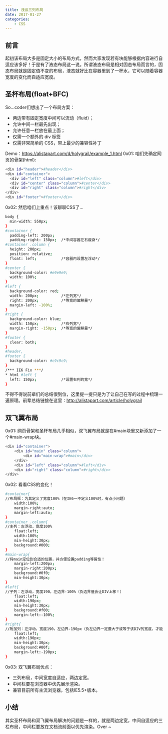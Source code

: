 ```yaml
---
title: 浅谈三列布局
date: 2017-01-27
categories:
	- CSS
---
```

## 前言
起初该布局大多是固定大小的布局方式，然而大家发现若有块能够根据内容进行自适应该多好！于是有了液态布局这一说。所谓液态布局是相对固态布局而言的，固态布局就是固定值不变的布局，液态就好比在容器里到了一杯水，它可以随着容器宽度的变化而自适应宽度。
## 圣杯布局(float+BFC)
So...coder们想出了一个布局方案：
- 两边带有固定宽度中间可以流动（fluid）；
- 允许中间一栏最先出现；
- 允许任意一栏放在最上面；
- 仅需一个额外的 div 标签
- 仅需非常简单的 CSS，带上最少的兼容性补丁

Demo：https://alistapart.com/d/holygrail/example_1.html
0x01: 咱们先确定网页的骨架(html):
``` bash
<div id="header">#header</div>
<div id="container">
  <div id="left" class="column">#left</div>
  <div id="center" class="column">#center</div>
  <div id="right" class="column">#right</div>
</div>
<div id="footer">#footer</div>
```
0x02: 然后咱们上重点！该聊聊CSS了...
``` bash
body {
  min-width: 550px;
}
#container {
  padding-left: 200px;   
  padding-right: 150px;  /*中间容器左右瘦身*/
#container .column {
  height: 200px;
  position: relative;
  float: left;           /*容器内设置左浮动*/
}
#center {
  background-color: #e9e9e9;
  width: 100%;
}
#left {
  background-color: red;
  width: 200px;          /*左列宽*/
  right: 200px;          /*等宽的偏移量*/
  margin-left: -100%;
}
#right {
  background-color: blue;
  width: 150px;          /*右列宽*/
  margin-right: -150px;  /*等宽的偏移量*/
}
#footer {
  clear: both;
}
#header, 
#footer {
  background-color: #c9c9c9;
}
/*** IE6 Fix ***/
* html #left {
  left: 150px;           /*设置右列的宽*/
}
```
不得不得说前辈们的总结很到位，这里提一提只是为了让自己在写的过程中梳理一遍原理。前辈总结链接在这里：http://alistapart.com/article/holygrail

## 双飞翼布局
0x01: 网页骨架和圣杯布局几乎相似，双飞翼布局就是在#main块里又新添加了一个#main-wrap块。
``` bash
<div id="container">
    <div id="main" class="column">
        <div id="main-wrap">#main</div>
    </div>
    <div id="left" class="column">#left</div>
    <div id="right" class="column">#right</div>
</div>
```
0x02: 看看CSS的变化！
``` bash
#container{
//布局框：为其定义了宽度100%（在IE6一不定义100%时，有点小问题）
	width:100%;
	margin-right:auto;
	margin-left:auto;
}
#container .column{
//主列：左浮动，宽度100%
	float:left;
	width:100%;
	min-height:30px;
	background:#000;
}
#main-wrap{
//将main定位到合适的位置，并方便设置padding等属性！
	margin-left:200px;
	margin-right:200px;
	background:#0f0;
	min-height:30px;
}
#left{
//子列：左浮动，宽度190，左边界-100%（负边界值会让DIV上移！）
	float:left;
	width:190px;
	min-height:30px;
	background:#f00;
	margin-left:-100%;
}
#right{
//附加列：左浮动，宽度190，左边界-190px（负左边界一定要大于或等于该DIV的宽度，才能靠到上一行去！）
	float:left;
	width:190px;
	min-height:30px;
	background:#00f;
	margin-left:-190px;
}
```
0x03: 双飞翼布局优点：
- 三列布局，中间宽度自适应，两边定宽。
- 中间栏要在浏览器中优先展示渲染。
- 兼容目前所有主流浏览器，包括IE5.5+版本。

## 小结
其实圣杯布局和双飞翼布局解决的问题是一样的，就是两边定宽，中间自适应的三栏布局，中间栏要放在文档流前面以优先渲染。Over ~